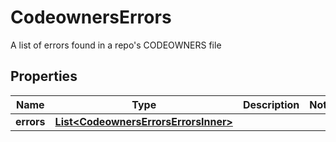 

# CodeownersErrors

A list of errors found in a repo's CODEOWNERS file

## Properties

| Name | Type | Description | Notes |
|------------ | ------------- | ------------- | -------------|
|**errors** | [**List&lt;CodeownersErrorsErrorsInner&gt;**](CodeownersErrorsErrorsInner.md) |  |  |



